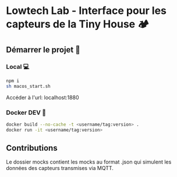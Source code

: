 # Lowtech Lab - Interface pour les capteurs de la Tiny House 🏕

## Démarrer le projet 🚀

### Local  💻
```bash
npm i
sh macos_start.sh
```
Accéder à l'url: localhost:1880 

### Docker DEV 🐳

```bash
docker build --no-cache -t <username/tag:version> .
docker run -it <username/tag:version>  
```

## Contributions 

Le dossier mocks contient les mocks au format .json qui simulent les données des capteurs transmises via MQTT. 